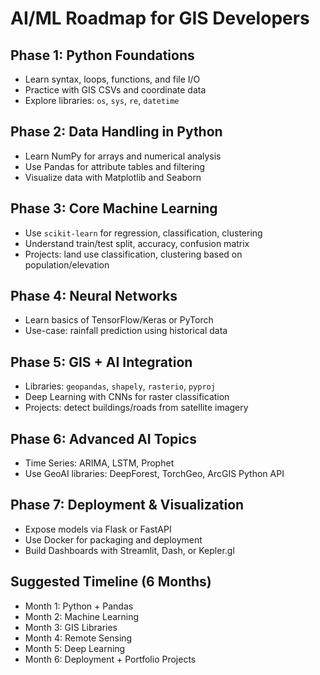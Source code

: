 # AI/ML Roadmap for GIS Developers

## Phase 1: Python Foundations
- Learn syntax, loops, functions, and file I/O
- Practice with GIS CSVs and coordinate data
- Explore libraries: `os`, `sys`, `re`, `datetime`

## Phase 2: Data Handling in Python
- Learn NumPy for arrays and numerical analysis
- Use Pandas for attribute tables and filtering
- Visualize data with Matplotlib and Seaborn

## Phase 3: Core Machine Learning
- Use `scikit-learn` for regression, classification, clustering
- Understand train/test split, accuracy, confusion matrix
- Projects: land use classification, clustering based on population/elevation

## Phase 4: Neural Networks
- Learn basics of TensorFlow/Keras or PyTorch
- Use-case: rainfall prediction using historical data

## Phase 5: GIS + AI Integration
- Libraries: `geopandas`, `shapely`, `rasterio`, `pyproj`
- Deep Learning with CNNs for raster classification
- Projects: detect buildings/roads from satellite imagery

## Phase 6: Advanced AI Topics
- Time Series: ARIMA, LSTM, Prophet
- Use GeoAI libraries: DeepForest, TorchGeo, ArcGIS Python API

## Phase 7: Deployment & Visualization
- Expose models via Flask or FastAPI
- Use Docker for packaging and deployment
- Build Dashboards with Streamlit, Dash, or Kepler.gl

## Suggested Timeline (6 Months)
- Month 1: Python + Pandas
- Month 2: Machine Learning
- Month 3: GIS Libraries
- Month 4: Remote Sensing
- Month 5: Deep Learning
- Month 6: Deployment + Portfolio Projects
